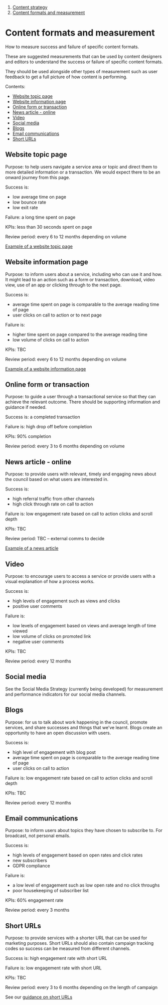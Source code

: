 1. [Content strategy](content-strategy)
2. [Content formats and measurement](#)

# Content formats and measurement

How to measure success and failure of specific content formats.

These are suggested measurements that can be used by content designers and editors to understand the success or failure of specific content formats.

They should be used alongside other types of measurement such as user feedback to get a full picture of how content is performing.

Contents:
 - [Website topic page](#website-topic-page)
 - [Website information page](#website-information-page)
 - [Online form or transaction](#online-form-or-transaction)
 - [News article - online](#news-article-online)
 - [Video](#video)
 - [Social media](#social-media)
 - [Blogs](#blogs)
 - [Email communications](#email-communications)
 - [Short URLs](#short-urls)

## Website topic page

Purpose: to help users navigate a service area or topic and direct them to more detailed information or a transaction. We would expect there to be an onward journey from this page.

Success is: 
 - low average time on page
 - low bounce rate
 - low exit rate

Failure: a long time spent on page

KPIs: less than 30 seconds spent on page

Review period: every 6 to 12 months depending on volume

[Example of a website topic page](/examples/topic)

## Website information page

Purpose: to inform users about a service, including who can use it and how. It might lead to an action such as a form or transaction, download, video view, use of an app or clicking through to the next page.

Success is:   
 - average time spent on page is comparable to the average reading time of page
 - user clicks on call to action or to next page

Failure is:
 - higher time spent on page compared to the average reading time
 - low volume of clicks on call to action
 
KPIs: TBC

Review period: every 6 to 12 months depending on volume

[Example of a website information page](/examples/article)

## Online form or transaction

Purpose: to guide a user through a transactional service so that they can achieve the relevant outcome. There should be supporting information and guidance if needed.

Success is: a completed transaction

Failure is: high drop off before completion 

KPIs: 90% completion

Review period: every 3 to 6 months depending on volume

## News article - online

Purpose: to provide users with relevant, timely and engaging news about the council based on what users are interested in. 

Success is: 
 - high referral traffic from other channels 
 - high click through rate on call to action

Failure is: low engagement rate based on call to action clicks and scroll depth

KPIs: TBC

Review period: TBC – external comms to decide

[Example of a news article](/examples/news)

## Video

Purpose: to encourage users to access a service or provide users with a visual explanation of how a process works.   

Success is: 
 - high levels of engagement such as views and clicks
 - positive user comments

Failure is: 
 - low levels of engagement based on views and average length of time viewed
 - low volume of clicks on promoted link
 - negative user comments

KPIs: TBC

Review period: every 12 months

## Social media
See the Social Media Strategy (currently being developed) for measurement and performance indicators for our social media channels.

## Blogs

Purpose: for us to talk about work happening in the council, promote services, and share successes and things that we’ve learnt. Blogs create an opportunity to have an open discussion with users.

Success is:
 - high level of engagement with blog post
 - average time spent on page is comparable to the average reading time of page
 - user clicks on call to action

Failure is: low engagement rate based on call to action clicks and scroll depth

KPIs: TBC

Review period: every 12 months

## Email communications

Purpose: to inform users about topics they have chosen to subscribe to. For broadcast, not personal emails.

Success is: 
 - high levels of engagement based on open rates and click rates
 - new subscribers
 - GDPR compliance

Failure is: 
 - a low level of engagement such as low open rate and no click throughs
 - poor housekeeping of subscriber list

KPIs: 60% engagement rate

Review period: every 3 months

## Short URLs 
Purpose: to provide services with a shorter URL that can be used for marketing purposes. Short URLs should also contain campaign tracking codes so success can be measured from different channels.

Success is: high engagement rate with short URL

Failure is: low engagement rate with short URL

KPIs: TBC

Review period: every 3 to 6 months depending on the length of campaign

See our [guidance on short URLs](/docs/core/content/url-guidelines)
